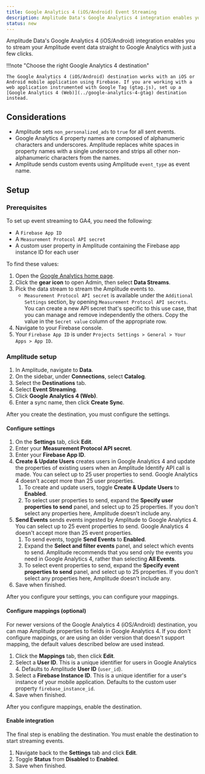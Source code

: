 ```yaml
---
title: Google Analytics 4 (iOS/Android) Event Streaming
description: Amplitude Data's Google Analytics 4 integration enables you to stream your Amplitude event data straight to Google Analytics with just a few clicks.
status: new
---
```


Amplitude Data's Google Analytics 4 (iOS/Android) integration enables you to stream your Amplitude event data straight to Google Analytics with just a few clicks.

!!!note "Choose the right Google Analytics 4 destination"
    
    The Google Analytics 4 (iOS/Android) destination works with an iOS or Android mobile application using Firebase. If you are working with a web application instrumented with Google Tag (gtag.js), set up a [Google Analytics 4 (Web)](../google-analytics-4-gtag) destination instead.

## Considerations

- Amplitude sets `non_personalized_ads` to `true` for all sent events.
- Google Analytics 4 property names are composed of alphanumeric characters and underscores. Amplitude replaces white spaces in property names with a single underscore and strips all other non-alphanumeric characters from the names.
- Amplitude sends custom events using Amplitude `event_type` as event name.

## Setup

### Prerequisites

To set up event streaming to GA4, you need the following: 

- A `Firebase App ID` 
- A `Measurement Protocol API secret`
- A custom user property in Amplitude containing the Firebase app instance ID for each user

To find these values:

1. Open the [Google Analytics home page](https://analytics.google.com/analytics/web). 
2. Click the **gear icon** to open Admin, then select **Data Streams**. 
3. Pick the data stream to stream the Amplitude events to.
   - `Measurement Protocol API secret` is available under the `Additional Settings` section, by opening `Measurement Protocol API secrets`. You can create a new API secret that's specific to this use case, that you can manage and remove independently the others. Copy the value in the `Secret value` column of the appropriate row.
4. Navigate to your Firebase console.
5. Your `Firebase App ID` is under `Projects Settings > General > Your Apps > App ID`.

### Amplitude setup 

1. In Amplitude, navigate to **Data**.
2. On the sidebar, under **Connections**, select **Catalog**.
3. Select the **Destinations** tab.
4. Select **Event Streaming**.
5. Click **Google Analytics 4 (Web)**.
6. Enter a sync name, then click **Create Sync**.

After you create the destination, you must configure the settings.

#### Configure settings

1. On the **Settings** tab, click **Edit**.
2. Enter your **Measurement Protocol API secret**.
3. Enter your **Firebase App ID**.
4. **Create & Update Users** creates users in Google Analytics 4 and update the properties of existing users when an Amplitude Identify API call is made. You can select up to 25 user properties to send. Google Analytics 4 doesn't accept more than 25 user properties.
      1. To create and update users, toggle **Create & Update Users** to **Enabled**.
      2. To select user properties to send, expand the **Specify user properties to send** panel, and select up to 25 properties. If you don't select any properties here, Amplitude doesn't include any.
5. **Send Events** sends events ingested by Amplitude to Google Analytics 4. You can select up to 25 event properties to send. Google Analytics 4 doesn't accept more than 25 event properties.
      1. To send events, toggle **Send Events** to **Enabled**.
      2. Expand the **Select and filter events** panel, and select which events to send. Amplitude recommends that you send only the events you need in Google Analytics 4, rather than selecting **All Events**.
      3. To select event properties to send, expand the **Specify event properties to send** panel, and select up to 25 properties. If you don't select any properties here, Amplitude doesn't include any.
6. Save when finished.

After you configure your settings, you can configure your mappings.

#### Configure mappings (optional)

For newer versions of the Google Analytics 4 (iOS/Android) destination, you can map Amplitude properties to fields in Google Analytics 4. If you don't configure mappings, or are using an older version that doesn't support mapping, the default values described below are used instead.

1. Click the **Mappings** tab, then click **Edit**.
2. Select a **User ID**. This is a unique identifier for users in Google Analytics 4. Defaults to Amplitude **User ID** (`user_id`).
3. Select a **Firebase Instance ID**. This is a unique identifier for a user's instance of your mobile application. Defaults to the custom user property `firebase_instance_id`.
4. Save when finished.

After you configure mappings, enable the destination.

#### Enable integration

The final step is enabling the destination. You must enable the destination to start streaming events. 

1. Navigate back to the **Settings** tab and click **Edit**.
2. Toggle **Status** from **Disabled** to **Enabled**.
3. Save when finished.
